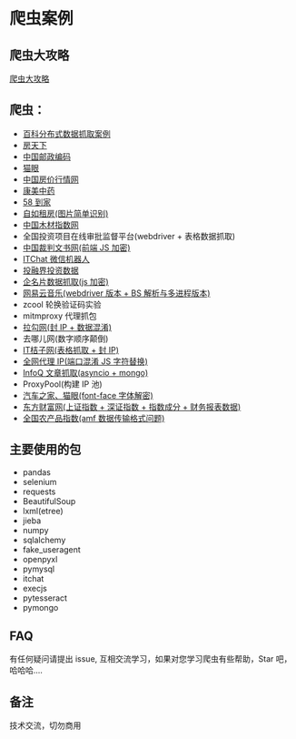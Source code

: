 # 爬虫案例

## 爬虫大攻略

[爬虫大攻略](爬虫大攻略.xmind)

## 爬虫：

- [百科分布式数据抓取案例](BaikeDistributeSpider)
- [房天下](HouseWorldNewHouse)
- [中国邮政编码](ZipCode)
- [猫眼](maoyan)
- [中国房价行情网](ChinaHousePrice)
- [康美中药](kangmeizhongyao)
- [58 到家](58daojia)
- [自如租房(图片简单识别)](ziru)
- [中国木材指数网](yuzhuprice)
- 全国投资项目在线审批监督平台(webdriver + 表格数据抓取)
- [中国裁判文书网(前端 JS 加密)](wenshu)
- [ITChat 微信机器人](wechartrobot)
- [投融界投资数据](tourongzi)
- [企名片数据抓取(js 加密)](qimingpian)
- [网易云音乐(webdriver 版本 + BS 解析与多进程版本)](NeteaseCloudMusic)
- zcool 轮换验证码实验
- mitmproxy 代理抓包
- [拉勾网(封 IP + 数据混淆)](lagou)
- 去哪儿网(数字顺序颠倒)
- [IT桔子网(表格抓取 + 封 IP)](ITOrange)
- [全网代理 IP(端口混淆 JS 字符替换)](IP)
- [InfoQ 文章抓取(asyncio + mongo)](InfoQ)
- ProxyPool(构建 IP 池)
- [汽车之家、猫眼(font-face 字体解密)](fontfaceDecrypt)
- [东方财富网(上证指数 + 深证指数 + 指数成分 + 财务报表数据)](EastWealthWebsite)
- [全国农产品指数(amf 数据传输格式问题)](agriculture)

## 主要使用的包

- pandas
- selenium
- requests
- BeautifulSoup
- lxml(etree)
- jieba
- numpy
- sqlalchemy
- fake_useragent
- openpyxl
- pymysql
- itchat
- execjs
- pytesseract
- pymongo


## FAQ

有任何疑问请提出 issue, 互相交流学习，如果对您学习爬虫有些帮助，Star 吧，哈哈哈....

## 备注

技术交流，切勿商用
